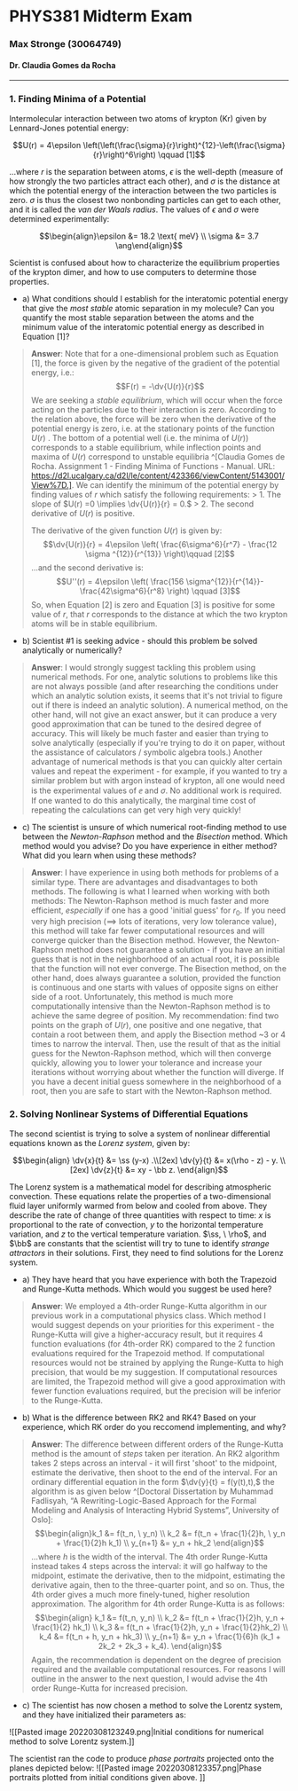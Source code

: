 # PHYS381 Midterm Exam
### Max Stronge (30064749)
#### Dr. Claudia Gomes da Rocha

***

### 1.   Finding Minima of a Potential

Intermolecular interaction between two atoms of krypton (Kr) given by Lennard-Jones potential energy:

$$U(r) = 4\epsilon \left(\left(\frac{\sigma}{r}\right)^{12}-\left(\frac{\sigma}{r}\right)^6\right) \qquad [1]$$

...where $r$ is the separation between atoms, $\epsilon$ is the well-depth (measure of how strongly the two particles attract each other), and $\sigma$ is the distance at which the potential energy of the interaction between the two particles is zero. $\sigma$ is thus the closest two nonbonding particles can get to each other, and it is called the *van der Waals radius*. The values of 	$\epsilon$ and $\sigma$ were determined experimentally:

$$\begin{align}\epsilon &= 18.2 \text{ meV} \\ \sigma &= 3.7 \ang\end{align}$$

Scientist is confused about how to characterize the equilibrium properties of the krypton dimer, and how to use computers to determine those properties.

- a) What conditions should I establish for the interatomic potential energy that give the *most stable* atomic separation in my molecule? Can you quantify the most stable separation between the atoms and the minimum value of the interatomic potential energy as described in Equation [1]?


> **Answer**:
> Note that for a one-dimensional problem such as Equation [1], the force is given by the negative of the gradient of the potential energy, i.e.:
> $$F(r) = -\dv{U(r)}{r}$$
> We are seeking a *stable equilibrium*, which will occur when the force acting on the particles due to their interaction is zero. According to the relation above, the force will be zero when the derivative of the potential energy is zero, i.e. at the stationary points of the function $U(r)$ . The bottom of a potential well (i.e. the minima of $U(r)$) corresponds to a stable equilibrium, while inflection points and maxima of $U(r)$ correspond to unstable equilibria ^[Claudia Gomes de Rocha. Assignment 1 - Finding Minima of Functions - Manual. URL: https://d2l.ucalgary.ca/d2l/le/content/423366/viewContent/5143001/View%7D.]. We can identify the minimum of the potential energy by finding values of $r$ which satisfy the following requirements:
	> 1. The slope of $U(r) =0 \implies \dv{U(r)}{r} = 0.$
	> 2. The second derivative of $U(r)$ is positive. 
> 
>The derivative of the given function $U(r)$ is given by:
> $$\dv{U(r)}{r} = 4\epsilon \left(  \frac{6\sigma^6}{r^7} - \frac{12 \sigma ^{12}}{r^{13}}  \right)\qquad [2]$$
> ...and the second derivative is:
> $$U''(r) = 4\epsilon \left( \frac{156 \sigma^{12}}{r^{14}}- \frac{42\sigma^6}{r^8} \right) \qquad [3]$$
>So, when Equation [2] is zero and Equation [3] is positive for some value of $r$, that $r$ corresponds to the distance at which the two krypton atoms will be in stable equilibrium.


- b) Scientist #1 is seeking advice - should this problem be solved analytically or numerically?

> **Answer**: 
> I would strongly suggest tackling this problem using numerical methods. For one, analytic solutions to problems like this are not always possible (and after researching the conditions under which an analytic solution exists, it seems that it's not trivial to figure out if there is indeed an analytic solution). A numerical method, on the other hand, will not give an exact answer, but it can produce a very good approximation that can be tuned to the desired degree of accuracy. This will likely be much faster and easier than trying to solve analytically (especially if you're trying to do it on paper, without the assistance of calculators / symbolic algebra tools.)
> Another advantage of numerical methods is that you can quickly alter certain values and repeat the experiment - for example, if you wanted to try a similar problem but with argon instead of krypton, all one would need is the experimental values of $\ee$ and $\sigma$. No additional work is required. If one wanted to do this analytically, the marginal time cost of repeating the calculations can get very high very quickly!


- c) The scientist is unsure of which numerical root-finding method to use between the *Newton-Raphson* method and the *Bisection* method. Which method would you advise? Do you have experience in either method? What did you learn when using these methods? 

> **Answer**:
> I have experience in using both methods for problems of a similar type. There are advantages and disadvantages to both methods. The following is what I learned when working with both methods:
> The Newton-Raphson method is much faster and more efficient, *especially* if one has a good 'initial guess' for $r_0$. If you need very high precision ($\implies$ lots of iterations, very low tolerance value), this method will take far fewer computational resources and will converge quicker than the Bisection method. However, the Newton-Raphson method does not guarantee a solution - if you have an initial guess that is not in the neighborhood of an actual root, it is possible that the function will not ever converge. 
> The Bisection method, on the other hand, does always guarantee a solution, provided the function is continuous and one starts with values of opposite signs on either side of a root. Unfortunately, this method is much more computationally intensive than the Newton-Raphson method is to achieve the same degree of position.
> My recommendation: find two points on the graph of $U(r)$, one positive and one negative, that contain a root between them, and apply the Bisection method ~3 or 4 times to narrow the interval. Then, use the result of that as the  initial guess for the Newton-Raphson method, which will then converge quickly, allowing you to lower your tolerance and increase your iterations without worrying about whether the function will diverge. 
> If you have a decent initial guess somewhere in the neighborhood of a root, then you are safe to start with the Newton-Raphson method. 



### 2.  Solving  Nonlinear Systems of Differential Equations

The second scientist is trying to solve a system of nonlinear differential equations known as the *Lorenz system*, given by:

$$\begin{align} \dv{x}{t} &= \ss (y-x) .\\[2ex] \dv{y}{t} &= x(\rho - z) - y. \\[2ex] \dv{z}{t} &= xy - \bb z.   \end{align}$$

The Lorenz system is a mathematical model for describing atmospheric convection. These equations relate the properties of a two-dimensional fluid layer uniformly warmed from below and cooled from above. They describe the rate of change of three quantities with respect to time: $x$ is proportional to the rate of convection, $y$ to the horizontal temperature variation, and $z$ to the vertical temperature variation. $\ss, \ \rho$, and $\bb$ are constants that the scientist will try to tune to identify *strange attractors* in their solutions. First, they need to find solutions for the Lorenz system.

- a) They have heard that you have experience with both the Trapezoid and Runge-Kutta methods. Which would you suggest be used here?

> **Answer**: 
> We employed a 4th-order Runge-Kutta algorithm in our previous work in a computational physics class. Which method I would suggest depends on your priorities for this experiment - the Runge-Kutta will give a higher-accuracy result, but it requires 4 function evaluations (for 4th-order RK) compared to the 2 function evaluations required for the Trapezoid method. If computational resources would not be strained by applying the Runge-Kutta to high precision, that would be my suggestion. If computational resources are limited, the Trapezoid method will give a good approximation with fewer function evaluations required, but the precision will be inferior to the Runge-Kutta. 

- b) What is the difference between RK2 and RK4? Based on your experience, which RK order do you reccomend implementing, and why?

> **Answer**:
> The difference between different orders of the Runge-Kutta method is the amount of *steps* taken per iteration. An RK2 algorithm takes 2 steps across an interval - it will first 'shoot' to the midpoint, estimate the derivative, then shoot to the end of the interval. For an ordinary differential equation in the form $\dv{y}{t} = f(y(t),t),$ the algorithm is as given below ^[Doctoral Dissertation by Muhammad Fadlisyah, “A Rewriting-Logic-Based Approach for the Formal Modeling and Analysis of Interacting Hybrid Systems”, University of Oslo]:
> $$\begin{align}k_1 &= f(t_n, \ y_n) \\ k_2 &= f(t_n + \frac{1}{2}h, \ y_n + \frac{1}{2}h  k_1) \\ y_{n+1} &= y_n + hk_2 \end{align}$$
> ...where $h$ is the width of the interval. 
> The 4th order Runge-Kutta instead takes 4 steps across the interval: it will go halfway to the midpoint, estimate the derivative, then to the midpoint, estimating the derivative again, then to the three-quarter point, and so on. Thus, the 4th order gives a much more finely-tuned, higher resolution approximation. The algorithm for 4th order Runge-Kutta is as follows:
> $$\begin{align}  	k_1 &= f(t_n, y_n) \\ k_2 &= f(t_n + \frac{1}{2}h, y_n + \frac{1}{2} hk_1) \\ k_3 &= f(t_n + \frac{1}{2}h, y_n + \frac{1}{2}hk_2) \\ k_4 &= f(t_n + h, y_n + hk_3) \\ y_{n+1} &= y_n + \frac{1}{6}h (k_1 + 2k_2 + 2k_3 + k_4).    \end{align}$$
> Again, the recommendation is dependent on the degree of precision required and the available computational resources. For reasons I will outline in the answer to the next question, I would advise the 4th order Runge-Kutta for increased precision.

- c) The scientist has now chosen a method to solve the Lorentz system, and they have initialized their parameters as:

![[Pasted image 20220308123249.png|Initial conditions for numerical method to solve Lorentz system.]]

The scientist ran the code to produce *phase portraits* projected onto the planes depicted below:
![[Pasted image 20220308123357.png|Phase portraits plotted from initial conditions given above. ]]


